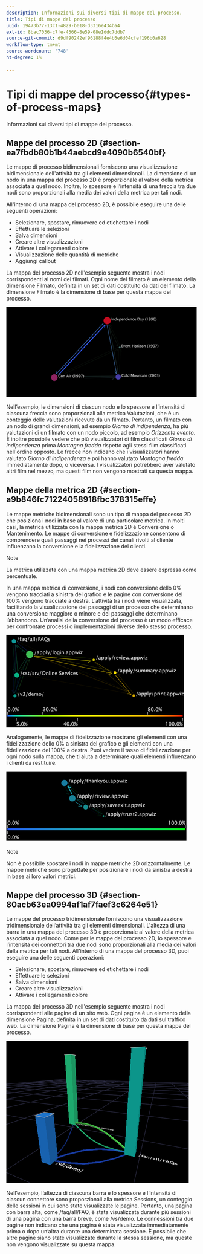 ```yaml
---
description: Informazioni sui diversi tipi di mappe del processo.
title: Tipi di mappe del processo
uuid: 19473b77-13c1-4829-b018-d3316e434ba4
exl-id: 8bac7036-c7fe-4566-8e59-08e1ddc7ddb7
source-git-commit: d9df90242ef96188f4e4b5e6d04cfef196b0a628
workflow-type: tm+mt
source-wordcount: '748'
ht-degree: 1%

---
```


# Tipi di mappe del processo{#types-of-process-maps}

Informazioni sui diversi tipi di mappe del processo.

## Mappe del processo 2D {#section-ea7fbdb80b1b44aebcd9e4090b6540bf}

Le mappe di processo bidimensionali forniscono una visualizzazione bidimensionale dell&#39;attività tra gli elementi dimensionali. La dimensione di un nodo in una mappa del processo 2D è proporzionale al valore della metrica associata a quel nodo. Inoltre, lo spessore e l’intensità di una freccia tra due nodi sono proporzionali alla media dei valori della metrica per tali nodi.

All&#39;interno di una mappa del processo 2D, è possibile eseguire una delle seguenti operazioni:

* Selezionare, spostare, rimuovere ed etichettare i nodi
* Effettuare le selezioni
* Salva dimensioni
* Creare altre visualizzazioni
* Attivare i collegamenti colore
* Visualizzazione delle quantità di metriche
* Aggiungi callout

La mappa del processo 2D nell&#39;esempio seguente mostra i nodi corrispondenti ai nomi dei filmati. Ogni nome del filmato è un elemento della dimensione Filmato, definita in un set di dati costituito da dati del filmato. La dimensione Filmato è la dimensione di base per questa mappa del processo.

![](assets/vis_2DProcessMap_MovieNodes.png)

Nell’esempio, le dimensioni di ciascun nodo e lo spessore e l’intensità di ciascuna freccia sono proporzionali alla metrica Valutazioni, che è un conteggio delle valutazioni ricevute da un filmato. Pertanto, un filmato con un nodo di grandi dimensioni, ad esempio *Giorno di indipendenza*, ha più valutazioni di un filmato con un nodo piccolo, ad esempio *Orizzonte evento*. È inoltre possibile vedere che più visualizzatori di film classificati *Giorno di indipendenza* prima *Montagna fredda* rispetto agli stessi film classificati nell&#39;ordine opposto. Le frecce non indicano che i visualizzatori hanno valutato *Giorno di indipendenza* e poi hanno valutato *Montagna fredda* immediatamente dopo, o viceversa. I visualizzatori potrebbero aver valutato altri film nel mezzo, ma questi film non vengono mostrati su questa mappa.

## Mappe della metrica 2D {#section-a9b846fc71224058918fbc378315effe}

Le mappe metriche bidimensionali sono un tipo di mappa del processo 2D che posiziona i nodi in base al valore di una particolare metrica. In molti casi, la metrica utilizzata con la mappa metrica 2D è Conversione o Mantenimento. Le mappe di conversione e fidelizzazione consentono di comprendere quali passaggi nei processi dei canali rivolti al cliente influenzano la conversione e la fidelizzazione dei clienti.

>[!NOTE]
>
>La metrica utilizzata con una mappa metrica 2D deve essere espressa come percentuale.

In una mappa metrica di conversione, i nodi con conversione dello 0% vengono tracciati a sinistra del grafico e le pagine con conversione del 100% vengono tracciate a destra. L’attività tra i nodi viene visualizzata, facilitando la visualizzazione dei passaggi di un processo che determinano una conversione maggiore o minore e dei passaggi che determinano l’abbandono. Un’analisi della conversione del processo è un modo efficace per confrontare processi o implementazioni diverse dello stesso processo.

![](assets/vis_2DMetricMap_Conversion.png)

Analogamente, le mappe di fidelizzazione mostrano gli elementi con una fidelizzazione dello 0% a sinistra del grafico e gli elementi con una fidelizzazione del 100% a destra. Puoi vedere il tasso di fidelizzazione per ogni nodo sulla mappa, che ti aiuta a determinare quali elementi influenzano i clienti da restituire.

![](assets/vis_2DMetricMap_Retention.png)

>[!NOTE]
>
>Non è possibile spostare i nodi in mappe metriche 2D orizzontalmente. Le mappe metriche sono progettate per posizionare i nodi da sinistra a destra in base ai loro valori metrici.

## Mappe del processo 3D {#section-80acb63ea0994af1af7faef3c6264e51}

Le mappe del processo tridimensionale forniscono una visualizzazione tridimensionale dell’attività tra gli elementi dimensionali. L&#39;altezza di una barra in una mappa del processo 3D è proporzionale al valore della metrica associata a quel nodo. Come per le mappe del processo 2D, lo spessore e l’intensità dei connettori tra due nodi sono proporzionali alla media dei valori della metrica per tali nodi. All&#39;interno di una mappa del processo 3D, puoi eseguire una delle seguenti operazioni:

* Selezionare, spostare, rimuovere ed etichettare i nodi
* Effettuare le selezioni
* Salva dimensioni
* Creare altre visualizzazioni
* Attivare i collegamenti colore

La mappa del processo 3D nell&#39;esempio seguente mostra i nodi corrispondenti alle pagine di un sito web. Ogni pagina è un elemento della dimensione Pagina, definita in un set di dati costituito da dati sul traffico web. La dimensione Pagina è la dimensione di base per questa mappa del processo.

![](assets/vis_3DProcessMap_PageNodes.png)

Nell’esempio, l’altezza di ciascuna barra e lo spessore e l’intensità di ciascun connettore sono proporzionali alla metrica Sessions, un conteggio delle sessioni in cui sono state visualizzate le pagine. Pertanto, una pagina con barra alta, come /faq/all/FAQ, è stata visualizzata durante più sessioni di una pagina con una barra breve, come /vs/demo. Le connessioni tra due pagine non indicano che una pagina è stata visualizzata immediatamente prima o dopo un’altra durante una determinata sessione. È possibile che altre pagine siano state visualizzate durante la stessa sessione, ma queste non vengono visualizzate su questa mappa.
